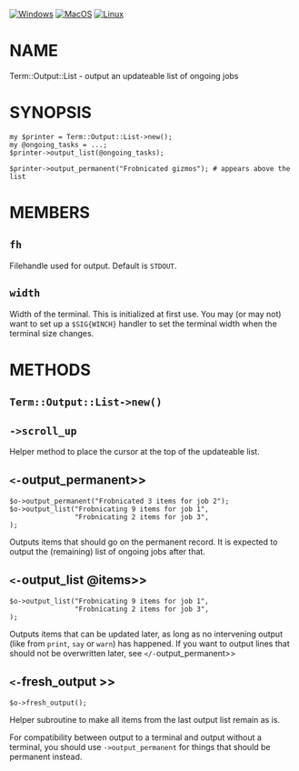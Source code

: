 
[![Windows](https://github.com/Corion/Term-Output-List/workflows/windows/badge.svg)](https://github.com/Corion/Term-Output-List/actions?query=workflow%3Awindows)
[![MacOS](https://github.com/Corion/Term-Output-List/workflows/macos/badge.svg)](https://github.com/Corion/Term-Output-List/actions?query=workflow%3Amacos)
[![Linux](https://github.com/Corion/Term-Output-List/workflows/linux/badge.svg)](https://github.com/Corion/Term-Output-List/actions?query=workflow%3Alinux)

# NAME

Term::Output::List - output an updateable list of ongoing jobs

# SYNOPSIS

    my $printer = Term::Output::List->new();
    my @ongoing_tasks = ...;
    $printer->output_list(@ongoing_tasks);

    $printer->output_permanent("Frobnicated gizmos"); # appears above the list

# MEMBERS

## `fh`

Filehandle used for output. Default is `STDOUT`.

## `width`

Width of the terminal. This is initialized at first use. You may (or may not)
want to set up a `$SIG{WINCH}` handler to set the terminal width when
the terminal size changes.

# METHODS

## `Term::Output::List->new()`

## `->scroll_up`

Helper method to place the cursor at the top of the updateable list.

## `<-`output\_permanent>>

    $o->output_permanent("Frobnicated 3 items for job 2");
    $o->output_list("Frobnicating 9 items for job 1",
                    "Frobnicating 2 items for job 3",
    );

Outputs items that should go on the permanent record. It is expected to
output the (remaining) list of ongoing jobs after that.

## `<-`output\_list @items>>

    $o->output_list("Frobnicating 9 items for job 1",
                    "Frobnicating 2 items for job 3",
    );

Outputs items that can be updated later, as long as no intervening output
(like from `print`, `say` or `warn`) has happened. If you want to output
lines that should not be overwritten later, see `</-`output\_permanent>>

## `<-`fresh\_output >>

    $o->fresh_output();

Helper subroutine to make all items from the last output list remain as is.

For compatibility between output to a terminal and output without a terminal,
you should use `->output_permanent` for things that should be permanent
instead.
